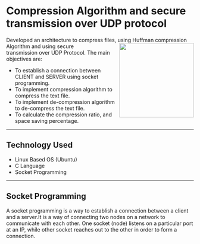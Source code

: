 # Compression Algorithm and secure transmission over UDP protocol

Developed an architecture to compress files, using Huffman compression Algorithm and using secure<img src="https://cdn.kastatic.org/ka-perseus-images/cdaa3bfc074058fe11e9fd6dad9ae3f419359372.svg" align="right" width="200" height="200"/><br>
transmission over UDP Protocol. The main objectives are:
- To establish a connection between CLIENT and SERVER using socket programming.
- To implement compression algorithm to compress the text file.
- To implement de-compression algorithm to de-compress the text file.
- To calculate the compression ratio, and space saving percentage.
<hr>

## Technology Used
- Linux Based OS (Ubuntu)
- C Language
- Socket Programming
<hr>

## Socket Programming
A socket programming is a way to establish a connection between a client and a server.It is a way of connecting two nodes on a network to communicate
with each other. One socket (node) listens on a particular port at an IP, while other socket reaches out to the other in order to form a connection.


